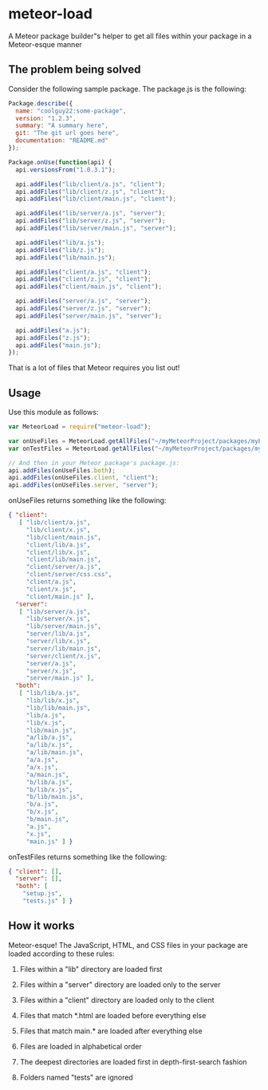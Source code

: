 # meteor-load

A Meteor package builder"s helper to get all files within your package in a
Meteor-esque manner

## The problem being solved

Consider the following sample package. The package.js is the following:

```javascript
Package.describe({
  name: "coolguy22:some-package",
  version: "1.2.3",
  summary: "A summary here",
  git: "The git url goes here",
  documentation: "README.md"
});

Package.onUse(function(api) {
  api.versionsFrom("1.0.3.1");

  api.addFiles("lib/client/a.js", "client");
  api.addFiles("lib/client/z.js", "client");
  api.addFiles("lib/client/main.js", "client");

  api.addFiles("lib/server/a.js", "server");
  api.addFiles("lib/server/z.js", "server");
  api.addFiles("lib/server/main.js", "server");

  api.addFiles("lib/a.js");
  api.addFiles("lib/z.js");
  api.addFiles("lib/main.js");

  api.addFiles("client/a.js", "client");
  api.addFiles("client/z.js", "client");
  api.addFiles("client/main.js", "client");

  api.addFiles("server/a.js", "server");
  api.addFiles("server/z.js", "server");
  api.addFiles("server/main.js", "server");

  api.addFiles("a.js");
  api.addFiles("z.js");
  api.addFiles("main.js");
});
```

That is a lot of files that Meteor requires you list out!

## Usage

Use this module as follows:

```javascript
var MeteorLoad = require("meteor-load");

var onUseFiles = MeteorLoad.getAllFiles("~/myMeteorProject/packages/myPackage");
var onTestFiles = MeteorLoad.getAllFiles("~/myMeteorProject/packages/myPackage/tests");

// And then in your Meteor package's package.js:
api.addFiles(onUseFiles.both);
api.addFiles(onUseFiles.client, "client");
api.addFiles(onUseFiles.server, "server");
```

onUseFiles returns something like the following:

```json
{ "client":
   [ "lib/client/a.js",
     "lib/client/x.js",
     "lib/client/main.js",
     "client/lib/a.js",
     "client/lib/x.js",
     "client/lib/main.js",
     "client/server/a.js",
     "client/server/css.css",
     "client/a.js",
     "client/x.js",
     "client/main.js" ],
  "server":
   [ "lib/server/a.js",
     "lib/server/x.js",
     "lib/server/main.js",
     "server/lib/a.js",
     "server/lib/x.js",
     "server/lib/main.js",
     "server/client/x.js",
     "server/a.js",
     "server/x.js",
     "server/main.js" ],
  "both":
   [ "lib/lib/a.js",
     "lib/lib/x.js",
     "lib/lib/main.js",
     "lib/a.js",
     "lib/x.js",
     "lib/main.js",
     "a/lib/a.js",
     "a/lib/x.js",
     "a/lib/main.js",
     "a/a.js",
     "a/x.js",
     "a/main.js",
     "b/lib/a.js",
     "b/lib/x.js",
     "b/lib/main.js",
     "b/a.js",
     "b/x.js",
     "b/main.js",
     "a.js",
     "x.js",
     "main.js" ] }
```

onTestFiles returns something like the following:

```json
{ "client": [],
  "server": [],
  "both": [
    "setup.js",
    "tests.js" ] }
```

## How it works

Meteor-esque! The JavaScript, HTML, and CSS files in your package are loaded
according to these rules:

1. Files within a "lib" directory are loaded first

2. Files within a "server" directory are loaded only to the server

3. Files within a "client" directory are loaded only to the client

4. Files that match *.html are loaded before everything else

5. Files that match main.* are loaded after everything else

6. Files are loaded in alphabetical order

7. The deepest directories are loaded first in depth-first-search fashion

8. Folders named "tests" are ignored
